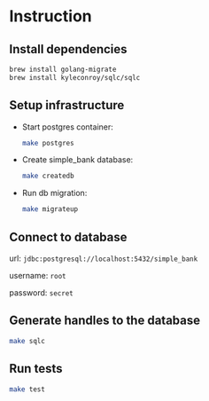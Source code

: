
# Instruction
## Install dependencies
```bash
brew install golang-migrate
brew install kyleconroy/sqlc/sqlc
```
## Setup infrastructure
- Start postgres container:

    ```bash
    make postgres
    ```
- Create simple_bank database:

    ```bash
    make createdb
    ```
- Run db migration:

    ```bash
    make migrateup
    ```
## Connect to database
url: `jdbc:postgresql://localhost:5432/simple_bank`

username: `root`

password: `secret`
## Generate handles to the database
```bash
make sqlc
```
## Run tests
```bash
make test
```
